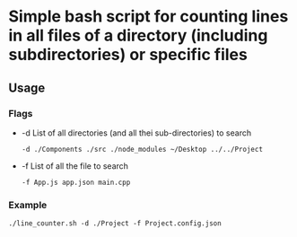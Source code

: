 # Simple bash script for counting lines in all files of a directory (including subdirectories) or specific files

## Usage

### Flags

* -d List of all directories (and all thei sub-directories) to search

  ```
  -d ./Components ./src ./node_modules ~/Desktop ../../Project
  ```
* -f List of all the file to search

  ```
  -f App.js app.json main.cpp
  ```

### Example

```
./line_counter.sh -d ./Project -f Project.config.json

```
